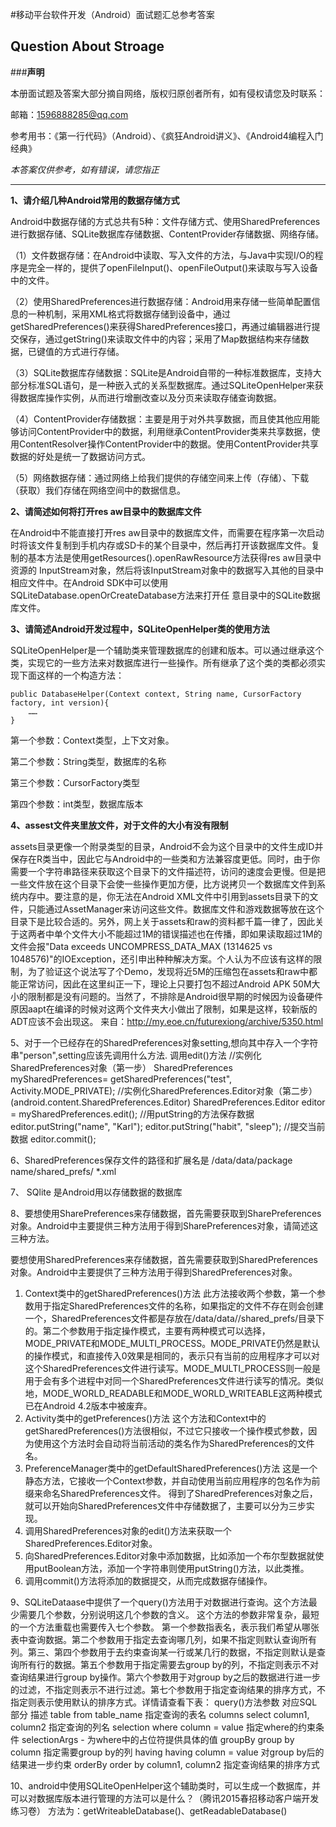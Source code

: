 #移动平台软件开发（Android）面试题汇总参考答案

## Question About Stroage

###**声明**

本册面试题及答案大部分摘自网络，版权归原创者所有，如有侵权请您及时联系：

邮箱：1596888285@qq.com

参考用书：《第一行代码》（Android）、《疯狂Android讲义》、《Android4编程入门经典》

*本答案仅供参考，如有错误，请您指正*


---
**1、请介绍几种Android常用的数据存储方式**

Android中数据存储的方式总共有5种：文件存储方式、使用SharedPreferences进行数据存储、SQLite数据库存储数据、ContentProvider存储数据、网络存储。

（1）文件数据存储：在Android中读取、写入文件的方法，与Java中实现I/O的程序是完全一样的，提供了openFileInput()、openFileOutput()来读取与写入设备中的文件。

（2）使用SharedPreferences进行数据存储：Android用来存储一些简单配置信息的一种机制，采用XML格式将数据存储到设备中，通过getSharedPreferences()来获得SharedPreferences接口，再通过编辑器进行提交保存，通过getString()来读取文件中的内容；采用了Map数据结构来存储数据，已键值的方式进行存储。

（3）SQLite数据库存储数据：SQLite是Android自带的一种标准数据库，支持大部分标准SQL语句，是一种嵌入式的关系型数据库。通过SQLiteOpenHelper来获得数据库操作实例，从而进行增删改查以及分页来读取存储查询数据。

（4）ContentProvider存储数据：主要是用于对外共享数据，而且使其他应用能够访问ContentProvider中的数据，利用继承ContentProvider类来共享数据，使用ContentResolver操作ContentProvider中的数据。使用ContentProvider共享数据的好处是统一了数据访问方式。

（5）网络数据存储：通过网络上给我们提供的存储空间来上传（存储）、下载（获取）我们存储在网络空间中的数据信息。

**2、请简述如何将打开res aw目录中的数据库文件**

在Android中不能直接打开res aw目录中的数据库文件，而需要在程序第一次启动时将该文件复制到手机内存或SD卡的某个目录中，然后再打开该数据库文件。复制的基本方法是使用getResources().openRawResource方法获得res aw目录中资源的 InputStream对象，然后将该InputStream对象中的数据写入其他的目录中相应文件中。在Android SDK中可以使用SQLiteDatabase.openOrCreateDatabase方法来打开任 意目录中的SQLite数据库文件。

**3、请简述Android开发过程中，SQLiteOpenHelper类的使用方法**

SQLiteOpenHelper是一个辅助类来管理数据库的创建和版本。可以通过继承这个类，实现它的一些方法来对数据库进行一些操作。所有继承了这个类的类都必须实现下面这样的一个构造方法： 

```
public DatabaseHelper(Context context, String name, CursorFactory factory, int version){
    ……
} 
```
第一个参数：Context类型，上下文对象。 

第二个参数：String类型，数据库的名称 

第三个参数：CursorFactory类型

第四个参数：int类型，数据库版本 

**4、assest文件夹里放文件，对于文件的大小有没有限制**

assets目录更像一个附录类型的目录，Android不会为这个目录中的文件生成ID并保存在R类当中，因此它与Android中的一些类和方法兼容度更低。同时，由于你需要一个字符串路径来获取这个目录下的文件描述符，访问的速度会更慢。但是把一些文件放在这个目录下会使一些操作更加方便，比方说拷贝一个数据库文件到系统内存中。要注意的是，你无法在Android XML文件中引用到assets目录下的文件，只能通过AssetManager来访问这些文件。数据库文件和游戏数据等放在这个目录下是比较合适的。另外，网上关于assets和raw的资料都千篇一律了，因此关于这两者中单个文件大小不能超过1M的错误描述也在传播，即如果读取超过1M的文件会报"Data exceeds UNCOMPRESS_DATA_MAX (1314625 vs 1048576)"的IOException，还引申出种种解决方案。个人认为不应该有这样的限制，为了验证这个说法写了个Demo，发现将近5M的压缩包在assets和raw中都能正常访问，因此在这里纠正一下，理论上只要打包不超过Android APK 50M大小的限制都是没有问题的。当然了，不排除是Android很早期的时候因为设备硬件原因aapt在编译的时候对这两个文件夹大小做出了限制，如果是这样，较新版的ADT应该不会出现这。
来自：http://my.eoe.cn/futurexiong/archive/5350.html


5、对于一个已经存在的SharedPreferences对象setting,想向其中存入一个字符串"person",setting应该先调用什么方法.
调用edit()方法
//实例化SharedPreferences对象（第一步） 
SharedPreferences mySharedPreferences= getSharedPreferences("test", 
Activity.MODE_PRIVATE); 
//实例化SharedPreferences.Editor对象（第二步）(android.content.SharedPreferences.Editor)
SharedPreferences.Editor editor = mySharedPreferences.edit(); 
//用putString的方法保存数据 
editor.putString("name", "Karl"); 
editor.putString("habit", "sleep"); 
//提交当前数据 
editor.commit();

6、SharedPreferences保存文件的路径和扩展名是  /data/data/package name/shared_prefs/ *.xml    

7、    SQlite  是Android用以存储数据的数据库

8、要想使用SharePreferences来存储数据，首先需要获取到SharePreferences对象。Android中主要提供三种方法用于得到SharePreferences对象，请简述这三种方法。

要想使用SharedPreferences来存储数据，首先需要获取到SharedPreferences对象。Android中主要提供了三种方法用于得到SharedPreferences对象。
1. Context类中的getSharedPreferences()方法
此方法接收两个参数，第一个参数用于指定SharedPreferences文件的名称，如果指定的文件不存在则会创建一个，SharedPreferences文件都是存放在/data/data/<package name>/shared_prefs/目录下的。第二个参数用于指定操作模式，主要有两种模式可以选择，MODE_PRIVATE和MODE_MULTI_PROCESS。MODE_PRIVATE仍然是默认的操作模式，和直接传入0效果是相同的，表示只有当前的应用程序才可以对这个SharedPreferences文件进行读写。MODE_MULTI_PROCESS则一般是用于会有多个进程中对同一个SharedPreferences文件进行读写的情况。类似地，MODE_WORLD_READABLE和MODE_WORLD_WRITEABLE这两种模式已在Android 4.2版本中被废弃。
2. Activity类中的getPreferences()方法
这个方法和Context中的getSharedPreferences()方法很相似，不过它只接收一个操作模式参数，因为使用这个方法时会自动将当前活动的类名作为SharedPreferences的文件名。
3. PreferenceManager类中的getDefaultSharedPreferences()方法
这是一个静态方法，它接收一个Context参数，并自动使用当前应用程序的包名作为前缀来命名SharedPreferences文件。
得到了SharedPreferences对象之后，就可以开始向SharedPreferences文件中存储数据了，主要可以分为三步实现。
1. 调用SharedPreferences对象的edit()方法来获取一个SharedPreferences.Editor对象。
2. 向SharedPreferences.Editor对象中添加数据，比如添加一个布尔型数据就使用putBoolean方法，添加一个字符串则使用putString()方法，以此类推。
3. 调用commit()方法将添加的数据提交，从而完成数据存储操作。

9、SQLiteDataase中提供了一个query()方法用于对数据进行查询。这个方法最少需要几个参数，分别说明这几个参数的含义。
这个方法的参数非常复杂，最短的一个方法重载也需要传入七个参数。
第一个参数指表名，表示我们希望从哪张表中查询数据。第二个参数用于指定去查询哪几列，如果不指定则默认查询所有列。第三、第四个参数用于去约束查询某一行或某几行的数据，不指定则默认是查询所有行的数据。第五个参数用于指定需要去group by的列，不指定则表示不对查询结果进行group by操作。第六个参数用于对group by之后的数据进行进一步的过滤，不指定则表示不进行过滤。第七个参数用于指定查询结果的排序方式，不指定则表示使用默认的排序方式。详情请查看下表：
query()方法参数 	对应SQL部分 	描述 
table 	from table_name 	指定查询的表名 
columns 	select column1, column2 	指定查询的列名 
selection 	where column = value 	指定where的约束条件 
selectionArgs 	- 	为where中的占位符提供具体的值 
groupBy 	group by column 	指定需要group by的列 
having 	having column = value 	对group by后的结果进一步约束 
orderBy 	order by column1, column2 	指定查询结果的排序方式 

10、android中使用SQLiteOpenHelper这个辅助类时，可以生成一个数据库，并可以对数据库版本进行管理的方法可以是什么？（腾讯2015春招移动客户端开发练习卷）
方法为：getWriteableDatabase()、getReadableDatabase()

